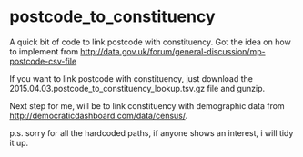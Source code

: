 # postcode_to_constituency

A quick bit of code to link postcode with constituency. Got the idea on how to implement from http://data.gov.uk/forum/general-discussion/mp-postcode-csv-file


If you want to link postcode with constituency, just download the 2015.04.03.postcode_to_constituency_lookup.tsv.gz file and gunzip.

Next step for me, will be to link constituency with demographic data from http://democraticdashboard.com/data/census/.


p.s. sorry for all the hardcoded paths, if anyone shows an interest, i will tidy it up.
